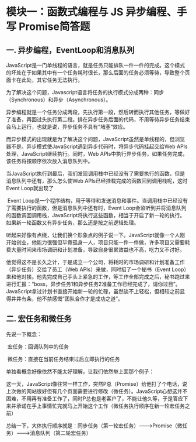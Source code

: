 # 模块一：函数式编程与 JS 异步编程、手写 Promise简答题

## 一. 异步编程，EventLoop和消息队列

​	JavaScript是一门单线程的语言，就是任务只能排队一件一件的完成。这个模式的坏处在于如果其中有一个任务耗时很长，那么后面的任务必须等待，导致整个页面卡在此处，其它任务无法执行。

​	为了解决这个问题，Javascript语言将任务的执行模式分成两种：同步（Synchronous）和异步（Asynchronous）。

​	异步编程就是一个任务分成两段，先执行第一段，然后转而执行其他任务，等做好了准备，再回过头执行第二段。排在异步任务后面的代码，不用等待异步任务结束会马上运行，也就是说，异步任务不具有”堵塞“效应。

​	而异步模式的出现就是为了解决这个问题，JavaScript虽然是单线程的，但浏览器不是。异步模式使JavaScript遇到异步代码时，将异步代码挂起交给Web APIs处理，JavaScript继续执行。同时，Web APIs中执行异步任务，如果任务完成，该任务将按顺序依次放入消息队列中。

​	当JavaScript执行到最后，我们发现调用栈中已经没有了需要执行的函数，但是消息队列中还有，那么怎么使Web APIs已经挂载完成的函数回到调用栈呢，这时Event Loop就出现了

​	Event Loop是一个程序结构，用于等待和发送消息和事件。当调用栈中已经没有了需要执行的函数，但是消息队列中还有时，Event Loop会监听到并将消息队列的函数调回调用栈，JavaScript将执行这些函数，相当于开启了新一轮的执行。如果新一轮函数又有异步任务，那么还是按之前逻辑处理。

​	听起来好像有点绕，让我们换个形象点的例子说一下。JavaScript就像一个人刚开始创业，他能力很强但毕竟孤身一人，项目只能一件一件做，许多项目又需要耗费大量时间来市场调研和计划准备，导致自身很累效益也不高，吃力又不讨好。

​	他觉得这不是长久之计，于是成立一个公司，将耗时的市场调研和计划准备工作（异步任务）交给了员工（Web APIs）来做，同时招了一个秘书（Event Loop）来和他对接。他先完成自己手头上紧急的工作，等工作全部完成之后，秘书跑过来进行汇报：“boss，异步任务1和异步任务2准备工作已经完成了，请你过目”。JavaScript拿过计划书直接开始新一轮的忙碌，虽然谈不上轻松，但相较之前显得井井有条，他不禁感慨“团队合作才是成功之道”。

## 二. 宏任务和微任务

先说一下概念：

​	宏任务：回调队列中的任务

​	微任务：直接在当前任务结束过后立即执行的任务

单独看概念好像依然不能太好理解，让我们依然举上面那个例子：

​	这一天，JavaScript像往常一样工作，突然P总（Promise）给他打了个电话，说上次做的网站很好但有几个页面需要进行修改（微任务）。JavaScript心想这并不困难，不用再有准备工作了，同时P总也是老客户了，不能让他久等，于是答应下来并承诺在手上事情忙完就马上开始这个工作（微任务执行顺序在新一轮宏任务之前）

​	总结一下，大体执行顺序就是：同步任务（第一轮宏任务）--->Promise（微任务）--->消息队列（第二轮宏任务）

​	

​	